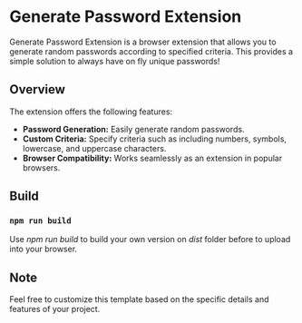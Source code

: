 # Generate Password Extension

Generate Password Extension is a browser extension that allows you to generate random passwords according to specified criteria. This provides a simple solution to always have on fly unique passwords!

## Overview

The extension offers the following features:

- **Password Generation:** Easily generate random passwords.
- **Custom Criteria:** Specify criteria such as including numbers, symbols, lowercase, and uppercase characters.
- **Browser Compatibility:** Works seamlessly as an extension in popular browsers.

## Build
### `npm run build`
Use _npm run build_ to build your own version on _dist_ folder before to upload into your browser.

## Note
Feel free to customize this template based on the specific details and features of your project.

